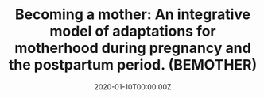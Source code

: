 ---
title: 'Becoming a mother: An integrative model of adaptations for motherhood during pregnancy and the postpartum period. (BEMOTHER)'
authors:
- Óscar Vilarroya
- Susana Carmona
- Óscar Pozo
date: "2020-01-10T00:00:00Z"
doi: ""
publishDate: "2020-01-10T00:00:00Z"
# Publication type.
# Legend: 0 = Uncategorized; 1 = Conference paper; 2 = Journal article;
# 3 = Preprint / Working Paper; 4 = Report; 5 = Book; 6 = Book section;
# 7 = Thesis; 8 = Patent
publication_types: ["0"]
publication: 'Entidad financiadora: European Comission (ERC-Advanced)'
tags:
- Maternidad
featured: false
links:
- name: Link
  url: https://bemother.eu/
---